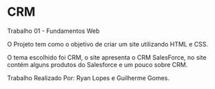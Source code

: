 # CRM
Trabalho 01 - Fundamentos Web

O Projeto tem como o objetivo de criar um site utilizando HTML e CSS.

O tema escolhido foi CRM, o site apresenta o CRM SalesForce, no site contém alguns produtos do Salesforce e um pouco sobre CRM.

Trabalho Realizado Por: Ryan Lopes e Guilherme Gomes.
